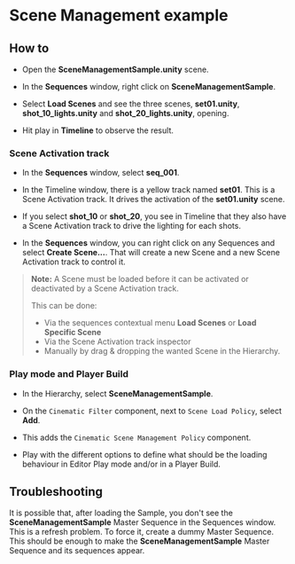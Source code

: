 # Scene Management example

## How to

* Open the **SceneManagementSample.unity** scene.

* In the **Sequences** window, right click on **SceneManagementSample**.

* Select **Load Scenes** and see the three scenes, **set01.unity**, **shot_10_lights.unity** and **shot_20_lights.unity**, opening.

* Hit play in **Timeline** to observe the result.

### Scene Activation track

* In the **Sequences** window, select **seq_001**.

* In the Timeline window, there is a yellow track named **set01**. This is a Scene Activation track. It drives the activation of the **set01.unity** scene.

* If you select **shot_10** or **shot_20**, you see in Timeline that they also have a Scene Activation track to drive the lighting for each shots.

* In the **Sequences** window, you can right click on any Sequences and select **Create Scene...**. That will create a new Scene and a new Scene Activation track to control it.

> **Note:** A Scene must be loaded before it can be activated or deactivated by a Scene Activation track.
> 
> This can be done:
> * Via the sequences contextual menu **Load Scenes** or **Load Specific Scene**
> * Via the Scene Activation track inspector
> * Manually by drag & dropping the wanted Scene in the Hierarchy.

### Play mode and Player Build

* In the Hierarchy, select **SceneManagementSample**.

* On the `Cinematic Filter` component, next to `Scene Load Policy`, select **Add**.

* This adds the `Cinematic Scene Management Policy` component.

* Play with the different options to define what should be the loading behaviour in Editor Play mode and/or in a Player Build.

## Troubleshooting

It is possible that, after loading the Sample, you don't see the **SceneManagementSample** Master Sequence in the Sequences window. This is a refresh problem. To force it, create a dummy Master Sequence. This should be enough to make the **SceneManagementSample** Master Sequence and its sequences appear.
